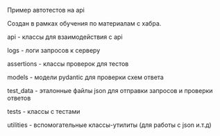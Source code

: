 Пример автотестов на api

Создан в рамках обучения по материалам с хабра.

api - классы для взаимодействия с api

logs - логи запросов к серверу

assertions - классы проверок для тестов

models - модели pydantic для проверки схем ответа

test_data - эталонные файлы json для отправки запросов и проверки ответов

tests - классы с тестами

utilities - вспомогательные классы-утилиты (для работы с json и.т.д)
